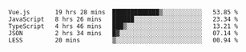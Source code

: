 
<!--
**xy406043/xy406043** is a ✨ _special_ ✨ repository because its `README.md` (this file) appears on your GitHub profile.

Here are some ideas to get you started:

- 🔭 I’m currently working on ...
- 🌱 I’m currently learning ...
- 👯 I’m looking to collaborate on ...
- 🤔 I’m looking for help with ...
- 💬 Ask me about ...
- 📫 How to reach me: ...
- 😄 Pronouns: ...
- ⚡ Fun fact: ...
-->

<!--START_SECTION:waka-->
```text
Vue.js       19 hrs 28 mins  █████████████▒░░░░░░░░░░░   53.85 % 
JavaScript   8 hrs 26 mins   ██████░░░░░░░░░░░░░░░░░░░   23.34 % 
TypeScript   4 hrs 46 mins   ███▒░░░░░░░░░░░░░░░░░░░░░   13.21 % 
JSON         2 hrs 34 mins   █▓░░░░░░░░░░░░░░░░░░░░░░░   07.14 % 
LESS         20 mins         ▒░░░░░░░░░░░░░░░░░░░░░░░░   00.94 % 
```
<!--END_SECTION:waka-->
